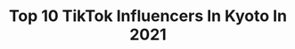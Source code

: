 ---
title: Top 10 TikTok Influencers In Kyoto In 2021
description: >-
  Find top TikTok influencers in Kyoto in 2021. Most popular hashtags: #tiktok #kyoto #japan #tiktoktravel.
platform: TikTok
hits: 14
text_top: Identify the most popular TikTok influencers on inBeat.
text_bottom: inBeat aggregates 14 TikTok influencers like this in Kyoto, Japan for you to work with.
profiles:
  - username: "chibi.tanpopo"
    fullname: >-
      🇻🇳🇯🇵smile_ko - ̗̀ ♡  ̖́-
    bio: >-
      🇻🇳❤Phú thọ <=> kyoto❤️🇯🇵 自分らしく꒰⌯͒•·̫•⌯͒꒱今を生きる◡̈*.。
    location: "Japan"
    followers: 18200
    engagement: 698
    commentsToLikes: 0.182146
    id: ckd6aelph4ea70j2389rd1dy4
    verified: false
    hashtags: "#gocnhocuatui, #kyoto, #kaigo, #dethuong"
  - username: "shiho_zekkei"
    fullname: >-
      Shiho✈︎世界の絶景
    bio: >-
      Shiho(詩歩) / Kyoto 🇯🇵 ✈️Traveling 60 countries 📸 旅する仕事です🌏 Youtube&Instagram👇
    location: "Japan"
    followers: 228400
    engagement: 667
    commentsToLikes: 0.017134
    id: ckbf7f062x8me0j234ips052u
    verified: true
    hashtags: "#japan, #tiktok, #kyoto, #weatheringwithyou"
  - username: "syk_0812"
    fullname: >-
      syk
    bio: >-
      Kyoto'21 civic
    location: "Japan"
    followers: 2400
    engagement: 360
    commentsToLikes: 0.040697
    id: ckb94rzdcmei50j230t26low6
    verified: false
    hashtags: "#civic, #honda, #tiktok, #eg6"
  - username: "hibiyan221"
    fullname: >-
      大槻ひびき♡
    bio: >-
      大槻ひびきです😊こんにちは❤️ ツイッター、インスタやってます🌟 フォローしてね❣️
    location: "Japan"
    followers: 90100
    engagement: 430
    commentsToLikes: 0.020753
    id: ckc1ze75z33me0j23lta8744g
    verified: false
    hashtags: "#hair, #45, #japan, #tiktok"
  - username: "kaei_japan"
    fullname: >-
      kaei_japan
    bio: >-
      Life in Japan http://instagram.com/kaei_japan
    location: "Japan"
    followers: 24100
    engagement: 250
    commentsToLikes: 0.009479
    id: cka6bzzuw2b1h0i787cqdoz4w
    verified: false
    hashtags: "#funnyanimals, #food, #crazyjapan, #cool"
  - username: "paprikaaaaaaaa_"
    fullname: >-
      Paprika
    bio: >-
      She/her 🇯🇵🇦🇺 yup
    location: "Japan"
    followers: 6573
    engagement: 1984
    commentsToLikes: 0.018135
    id: ckcdwso4kfuln0j23tgfc801n
    verified: false
    hashtags: "#japan, #studioghibli, #osaka, #anime"
  - username: "lapinthe3rd"
    fullname: >-
      llaappiinn
    bio: >-
      地球6周🌏67カ国 旅好きな船の料理人🛳 A PICTURE IS WORTH OF A THOUSAND WORDS 🏞 彼女との旅や日常
    location: "Japan"
    followers: 4069
    engagement: 303
    commentsToLikes: 0.104534
    id: ckbkthrzmoj1h0j230v0u4ym1
    verified: false
    hashtags: "#tiktoktravel, #stayhome, #japantravel, #chile"
  - username: "uekan2b"
    fullname: >-
      うえかん
    bio: >-
      👤18歳 . インスタとYouTubeも覗いて〜
    location: "Japan"
    followers: 43600
    engagement: 605
    commentsToLikes: 0.019306
    id: ck9f22xxwbbcs0j78x237ieoo
    verified: false
    hashtags: "#gopro, #loopchallenge, #vlog, #singapore"
  - username: "chimu__chimu"
    fullname: >-
      ちむ@Disney垢
    bio: >-
      ☞ディズニー好きの大学生🐭 ☞ツイステの推し：エペルくん ☞次回インパ予定：12/8陸 気軽にフォローしてください♪
    location: "Japan"
    followers: 5017
    engagement: 619
    commentsToLikes: 0.020437
    id: ck8kfetfbdvmc0j787romlxpg
    verified: false
    hashtags: "#tiktok, #japan, #disney, #tokyodisneysea"
  - username: "2150870069"
    fullname: >-
      akino
    bio: >-
      思い出tiktok☀️🌈
    location: "Japan"
    followers: 5945
    engagement: 718
    commentsToLikes: 0.004836
    id: ck8kfepncduma0j78jaifzb3t
    verified: false
    hashtags: "#kyoto, #tiktok, #vacationswitch"
---